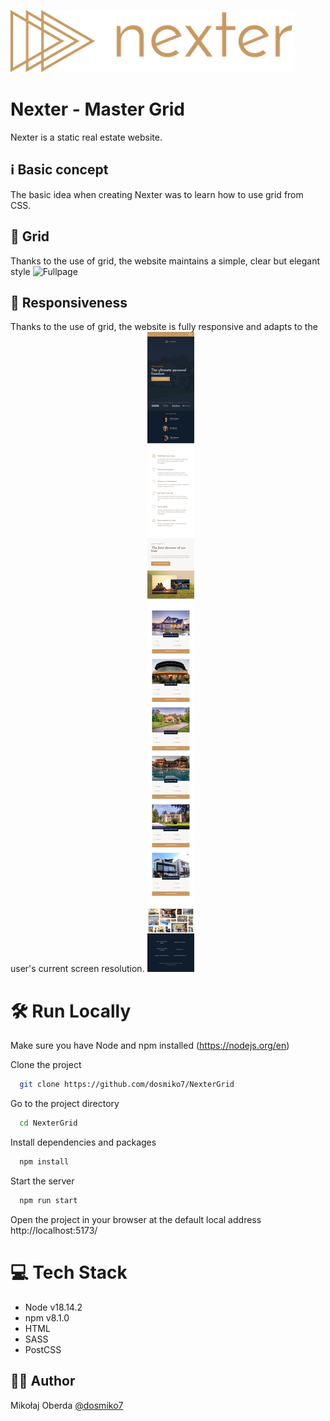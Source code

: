 ![Logo](documentation/images/logo.png)

# Nexter - Master Grid

Nexter is a static real estate website.

## ℹ️ Basic concept

The basic idea when creating Nexter was to learn how to use grid from CSS.

## 🎥 Grid

Thanks to the use of grid, the website maintains a simple, clear but elegant style
![Fullpage](documentation/images/Fullpage.png)

## 📏 Responsiveness

Thanks to the use of grid, the website is fully responsive and adapts to the user's current screen resolution.
![Mobile](documentation/images/Mobile.png)

# 🛠️ Run Locally

Make sure you have Node and npm installed (https://nodejs.org/en)

Clone the project

```bash
  git clone https://github.com/dosmiko7/NexterGrid
```

Go to the project directory

```bash
  cd NexterGrid
```

Install dependencies and packages

```bash
  npm install
```

Start the server

```bash
  npm run start
```

Open the project in your browser at the default local address http://localhost:5173/

# 💻 Tech Stack

- Node v18.14.2
- npm v8.1.0
- HTML
- SASS
- PostCSS

## 👨‍💻 Author

Mikołaj Oberda
[@dosmiko7](https://www.github.com/dosmiko7)
